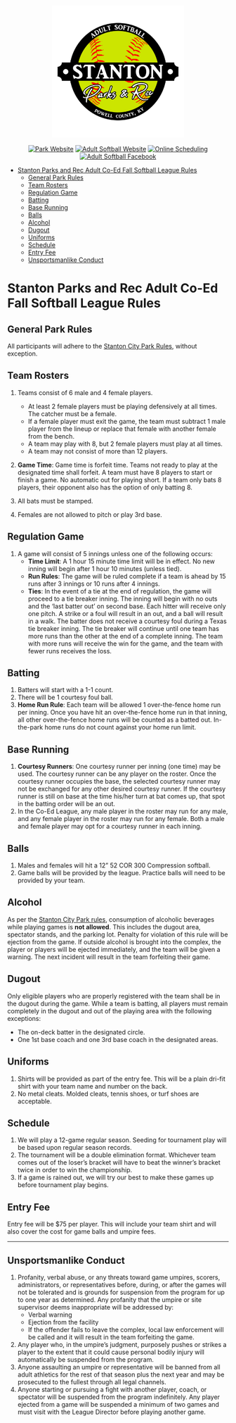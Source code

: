 <p align="center">
  <img src="../../../../Assets/Images/Logos/Adult_Softball-1_1-Color-Transparent-Logo.png" alt="Adult Softball Logo" width="300"/>
</p>

<center>

[![Park Website](https://img.shields.io/badge/park_website-77a459?style=for-the-badge&logo=About.me&logoColor=white)](https://www.stantonky.gov/park-softball/)  [![Adult Softball Website](https://img.shields.io/badge/adult_softball_website-CCE500?style=for-the-badge&logo=About.me&logoColor=white)](https://www.stantonky.gov/park-softball/)  [![Online Scheduling](https://img.shields.io/badge/online_scheduling-3e83c7?style=for-the-badge&logo=About.me&logoColor=white)](http://www.quickscores.com/StantonCityPark/)    [![Adult Softball Facebook](https://img.shields.io/badge/Adult_Softball_Facebook_page-1877F2?style=for-the-badge&logo=facebook&logoColor=white)](https://www.patreon.com/ThePerfectStrangers)

</center>

- [Stanton Parks and Rec Adult Co-Ed Fall Softball League Rules](#stanton-parks-and-rec-adult-co-ed-fall-softball-league-rules)
  - [General Park Rules](#general-park-rules)
  - [Team Rosters](#team-rosters)
  - [Regulation Game](#regulation-game)
  - [Batting](#batting)
  - [Base Running](#base-running)
  - [Balls](#balls)
  - [Alcohol](#alcohol)
  - [Dugout](#dugout)
  - [Uniforms](#uniforms)
  - [Schedule](#schedule)
  - [Entry Fee](#entry-fee)
  - [Unsportsmanlike Conduct](#unsportsmanlike-conduct)


# Stanton Parks and Rec Adult Co-Ed Fall Softball League Rules

## General Park Rules

All participants will adhere to the [Stanton City Park Rules](../../../../../Documentation/Rules/README.md), without exception.

## Team Rosters

1. Teams consist of 6 male and 4 female players.
   - At least 2 female players must be playing defensively at all times. The catcher must be a female.
   - If a female player must exit the game, the team must subtract 1 male player from the lineup or replace that female with another female from the bench.
   - A team may play with 8, but 2 female players must play at all times.
   - A team may not consist of more than 12 players.

1. **Game Time**: Game time is forfeit time. Teams not ready to play at the designated time shall forfeit. A team must have 8 players to start or finish a game. No automatic out for playing short. If a team only bats 8 players, their opponent also has the option of only batting 8.
2. All bats must be stamped.
3. Females are not allowed to pitch or play 3rd base.

## Regulation Game

1. A game will consist of 5 innings unless one of the following occurs:
   - **Time Limit**: A 1 hour 15 minute time limit will be in effect. No new inning will begin after 1 hour 10 minutes (unless tied).
   - **Run Rules**: The game will be ruled complete if a team is ahead by 15 runs after 3 innings or 10 runs after 4 innings.
   - **Ties**: In the event of a tie at the end of regulation, the game will proceed to a tie breaker inning. The inning will begin with no outs and the ‘last batter out’ on second base. Each hitter will receive only one pitch. A strike or a foul will result in an out, and a ball will result in a walk. The batter does not receive a courtesy foul during a Texas tie breaker inning. The tie breaker will continue until one team has more runs than the other at the end of a complete inning. The team with more runs will receive the win for the game, and the team with fewer runs receives the loss.

## Batting

1. Batters will start with a 1-1 count.
2. There will be 1 courtesy foul ball.
3. **Home Run Rule**: Each team will be allowed 1 over-the-fence home run per inning. Once you have hit an over-the-fence home run in that inning, all other over-the-fence home runs will be counted as a batted out. In-the-park home runs do not count against your home run limit.

## Base Running

1. **Courtesy Runners**: One courtesy runner per inning (one time) may be used. The courtesy runner can be any player on the roster. Once the courtesy runner occupies the base, the selected courtesy runner may not be exchanged for any other desired courtesy runner. If the courtesy runner is still on base at the time his/her turn at bat comes up, that spot in the batting order will be an out.
2. In the Co-Ed League, any male player in the roster may run for any male, and any female player in the roster may run for any female. Both a male and female player may opt for a courtesy runner in each inning.

## Balls

1. Males and females will hit a 12” 52 COR 300 Compression softball.
2. Game balls will be provided by the league. Practice balls will need to be provided by your team.

## Alcohol

As per the [Stanton City Park rules](../../README.md), consumption of alcoholic beverages while playing games is **not allowed**. This includes the dugout area, spectator stands, and the parking lot. Penalty for violation of this rule will be ejection from the game. If outside alcohol is brought into the complex, the player or players will be ejected immediately, and the team will be given a warning. The next incident will result in the team forfeiting their game.

## Dugout

Only eligible players who are properly registered with the team shall be in the dugout during the game. While a team is batting, all players must remain completely in the dugout and out of the playing area with the following exceptions:
- The on-deck batter in the designated circle.
- One 1st base coach and one 3rd base coach in the designated areas.

## Uniforms

1. Shirts will be provided as part of the entry fee. This will be a plain dri-fit shirt with your team name and number on the back.
2. No metal cleats. Molded cleats, tennis shoes, or turf shoes are acceptable.

## Schedule

1. We will play a 12-game regular season. Seeding for tournament play will be based upon regular season records.
2. The tournament will be a double elimination format. Whichever team comes out of the loser’s bracket will have to beat the winner’s bracket twice in order to win the championship.
3. If a game is rained out, we will try our best to make these games up before tournament play begins.

## Entry Fee

Entry fee will be $75 per player. This will include your team shirt and will also cover the cost for game balls and umpire fees.

---

## Unsportsmanlike Conduct

1. Profanity, verbal abuse, or any threats toward game umpires, scorers, administrators, or representatives before, during, or after the games will not be tolerated and is grounds for suspension from the program for up to one year as determined. Any profanity that the umpire or site supervisor deems inappropriate will be addressed by:
   - Verbal warning
   - Ejection from the facility
   - If the offender fails to leave the complex, local law enforcement will be called and it will result in the team forfeiting the game.
2. Any player who, in the umpire’s judgment, purposely pushes or strikes a player to the extent that it could cause personal bodily injury will automatically be suspended from the program.
3. Anyone assaulting an umpire or representative will be banned from all adult athletics for the rest of that season plus the next year and may be prosecuted to the fullest through all legal channels.
4. Anyone starting or pursuing a fight with another player, coach, or spectator will be suspended from the program indefinitely. Any player ejected from a game will be suspended a minimum of two games and must visit with the League Director before playing another game.


